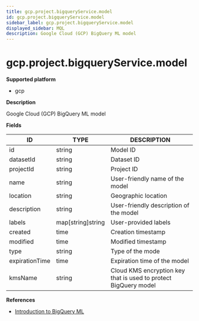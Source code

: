 ```yaml
---
title: gcp.project.bigqueryService.model
id: gcp.project.bigqueryService.model
sidebar_label: gcp.project.bigqueryService.model
displayed_sidebar: MQL
description: Google Cloud (GCP) BigQuery ML model
---
```


# gcp.project.bigqueryService.model

**Supported platform**

- gcp

**Description**

Google Cloud (GCP) BigQuery ML model

**Fields**

| ID             | TYPE              | DESCRIPTION                                                     |
| -------------- | ----------------- | --------------------------------------------------------------- |
| id             | string            | Model ID                                                        |
| datasetId      | string            | Dataset ID                                                      |
| projectId      | string            | Project ID                                                      |
| name           | string            | User-friendly name of the model                                 |
| location       | string            | Geographic location                                             |
| description    | string            | User-friendly description of the model                          |
| labels         | map[string]string | User-provided labels                                            |
| created        | time              | Creation timestamp                                              |
| modified       | time              | Modified timestamp                                              |
| type           | string            | Type of the mode                                                |
| expirationTime | time              | Expiration time of the model                                    |
| kmsName        | string            | Cloud KMS encryption key that is used to protect BigQuery model |

**References**

- [Introduction to BigQuery ML](https://cloud.google.com/bigquery/docs/bqml-introduction)

